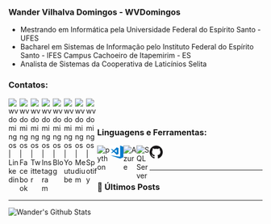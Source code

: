 ### Wander Vilhalva Domingos - WVDomingos
- Mestrando em Informática pela Universidade Federal do Espírito Santo - UFES <br />
- Bacharel em Sistemas de Informação pelo Instituto Federal do Espírito Santo - IFES Campus Cachoeiro de Itapemirim - ES <br />
- Analista de Sistemas da Cooperativa de Laticínios Selita<br />

### Contatos:
[<img align="left" alt="wvdomingos | Linkedin" width="22px" src="https://cdn.jsdelivr.net/npm/simple-icons@3.4.0/icons/linkedin.svg" />](https://www.linkedin.com/in/wandervilhalvadomingos/)
[<img align="left" alt="wvdomingos | Facebook" width="22px" src="https://cdn.jsdelivr.net/npm/simple-icons@3.4.0/icons/facebook.svg" />](https://www.facebook.com/wvdomingos83)
[<img align="left" alt="wvdomingos | Twitter" width="22px" src="https://cdn.jsdelivr.net/npm/simple-icons@3.4.0/icons/twitter.svg" />](https://twitter.com/wandervilhalva)
[<img align="left" alt="wvdomingos | Instagram" width="22px" src="https://upload.wikimedia.org/wikipedia/commons/5/58/Instagram-Icon.png" />](https://www.instagram.com/vilhalvadomingos/)
[<img align="left" alt="wvdomingos | Blog" width="22px" src="https://cdn.jsdelivr.net/npm/simple-icons@3.4.0/icons/wordpress.svg" />](https://www.wvdomingos.com.br/)
[<img align="left" alt="wvdomingos | Youtube" width="22px" src="https://cdn.jsdelivr.net/npm/simple-icons@3.4.0/icons/youtube.svg" />](https://www.youtube.com/channel/UCv3-FH7FLH0NrMH872H3lSQ)
[<img align="left" alt="wvdomingos | Medium" width="22px" src="https://cdn.jsdelivr.net/npm/simple-icons@3.4.0/icons/medium.svg" />](https://medium.com/@wandervilhalvadomingos)
[<img align="left" alt="wvdomingos | Spotify" width="22px" src="https://cdn.jsdelivr.net/npm/simple-icons@3.4.0/icons/spotify.svg" />](https://open.spotify.com/user/12142827246?si=6a776770ac9f4fa7&nd=1)

<br />
<br />

### Linguagens e Ferramentas:

<img align="left" alt="python" width="26px" src="https://cdn3.iconfinder.com/data/icons/logos-and-brands-adobe/512/267_Python-512.png" />
<img align="left" alt="visual studio code" width="26px" src="https://raw.githubusercontent.com/github/explore/80688e429a7d4ef2fca1e82350fe8e3517d3494d/topics/visual-studio-code/visual-studio-code.png" />
<img align="left" alt="Azure" width="26px" src="https://www.parkmycloud.com/wp-content/uploads/2018/02/Azure_.png" />
<img align="left" alt="SQLServer" width="26px" src="https://img.icons8.com/color/2x/microsoft-sql-server.png" />
<img align="left" alt="GitHub" width="26px" src="https://raw.githubusercontent.com/github/explore/78df643247d429f6cc873026c0622819ad797942/topics/github/github.png" />

<br />
<br />


---

### 📕 Últimos Posts 

<!-- BLOG-POST-LIST:START -->


<!-- BLOG-POST-LIST:END -->

---

<img align="left" alt="Wander's Github Stats" src="https://github-readme-stats.vercel.app/api?username=wvdomingos&show_icons=true&hide_border=true" />

[blog]: https://www.wvdomingos.com.br/
[medium]: https://medium.com/@wandervilhalvadomingos
[linkedin]: https://www.linkedin.com/in/wandervilhalvadomingos/
[instagram]: https://www.instagram.com/vilhalvadomingos/
[facebook]: https://www.facebook.com/wvdomingos83
[twitter]: https://twitter.com/wandervilhalva
[spotify]: https://open.spotify.com/user/12142827246?si=6a776770ac9f4fa7&nd=1
[youtube]: https://www.youtube.com/channel/UCv3-FH7FLH0NrMH872H3lSQ
